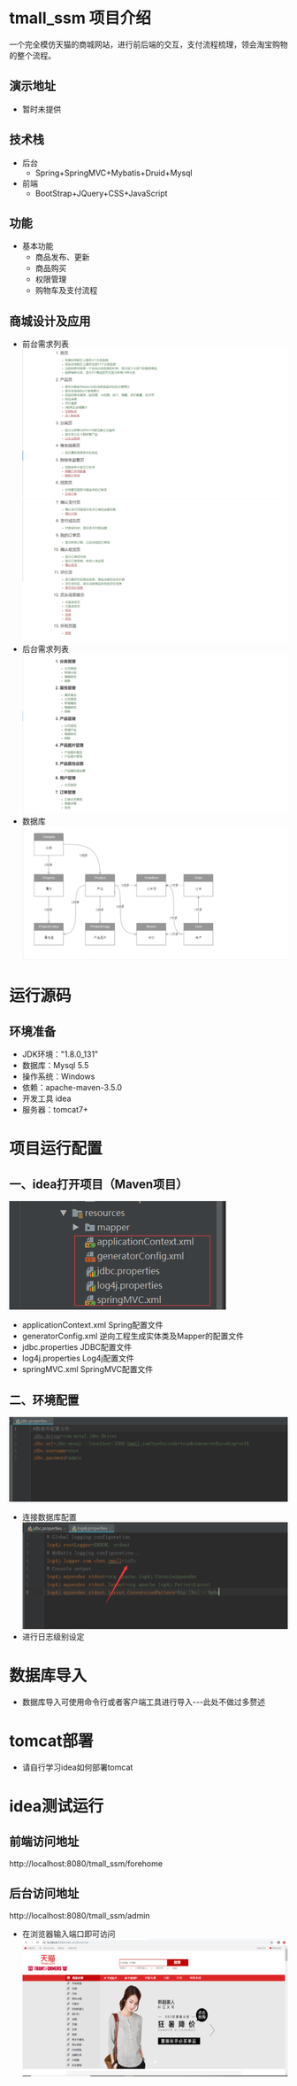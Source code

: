 # tmall_ssm  项目介绍                                                                                                                                                                                                                
一个完全模仿天猫的商城网站，进行前后端的交互，支付流程梳理，领会淘宝购物的整个流程。
## 演示地址
* 暂时未提供
## 技术栈
* 后台
   * Spring+SpringMVC+Mybatis+Druid+Mysql
* 前端
   * BootStrap+JQuery+CSS+JavaScript
## 功能
* 基本功能
   * 商品发布、更新
   * 商品购买
   * 权限管理
   * 购物车及支付流程
## 商城设计及应用
* 前台需求列表
 ![q01](https://github.com/dahanshui/Images/blob/master/tmall_ssm_Images/q01.png)
 ![q02](https://github.com/dahanshui/Images/blob/master/tmall_ssm_Images/q02.png)
* 后台需求列表
 ![h01](https://github.com/dahanshui/Images/blob/master/tmall_ssm_Images/h01.png)
 * 数据库
 ![s01](https://github.com/dahanshui/Images/blob/master/tmall_ssm_Images/s01.png)
# 运行源码
## 环境准备
* JDK环境："1.8.0_131"
* 数据库：Mysql 5.5
* 操作系统：Windows
* 依赖：apache-maven-3.5.0
* 开发工具 idea
* 服务器：tomcat7+
# 项目运行配置
## 一、idea打开项目（Maven项目）
![p01](https://github.com/dahanshui/Images/blob/master/tmall_ssm_Images/p01.png)
* applicationContext.xml Spring配置文件
* generatorConfig.xml 逆向工程生成实体类及Mapper的配置文件
* jdbc.properties JDBC配置文件
* log4j.properties Log4j配置文件
* springMVC.xml SpringMVC配置文件
## 二、环境配置
![p01](https://github.com/dahanshui/Images/blob/master/tmall_ssm_Images/s02.png)
* 连接数据库配置
![p01](https://github.com/dahanshui/Images/blob/master/tmall_ssm_Images/l01.png)
* 进行日志级别设定
# 数据库导入
* 数据库导入可使用命令行或者客户端工具进行导入---此处不做过多赘述
# tomcat部署
* 请自行学习idea如何部署tomcat
# idea测试运行
## 前端访问地址
http://localhost:8080/tmall_ssm/forehome
## 后台访问地址
http://localhost:8080/tmall_ssm/admin
* 在浏览器输入端口即可访问
![p01](https://github.com/dahanshui/Images/blob/master/tmall_ssm_Images/forehome/首页1.png)



